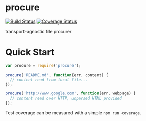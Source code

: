 procure
=======
[![Build Status](https://travis-ci.org/martindale/procure.svg)](https://travis-ci.org/martindale/procure)
[![Coverage Status](https://coveralls.io/repos/martindale/procure/badge.png?branch=master)](https://coveralls.io/r/martindale/procure?branch=master)

transport-agnostic file procurer

# Quick Start
```javascript
var procure = require('procure');

procure('README.md', function(err, content) {
  // content read from local file...
});

procure('http://www.google.com', function(err, webpage) {
  // content read over HTTP, unparsed HTML provided
});

```

Test coverage can be measured with a simple `npm run coverage`.
